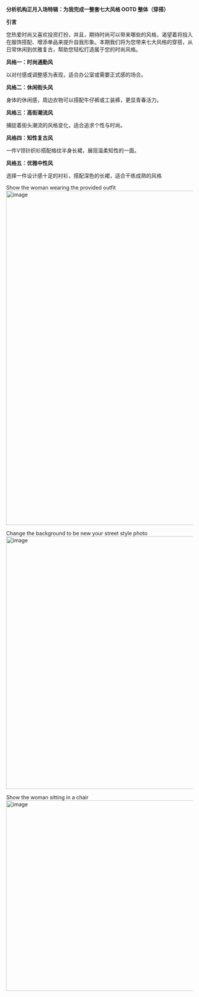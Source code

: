 **分析机构正月入场特辑：为我完成一整套七大风格 OOTD 整体（穿搭）**

**引言**

您热爱时尚又喜欢投资打扮，并且，期待时尚可以带来哪些的风格，渴望着将投入在服饰搭配、增添单品来提升自我形象。本期我们将为您带来七大风格的穿搭，从日常休闲到优雅复古，帮助您轻松打造属于您的时尚风格。

**风格一：时尚通勤风**

以对付感或调整感为表现，适合办公室或需要正式感的场合。

**风格二：休闲街头风**

身体的休闲感，周边衣物可以搭配牛仔裤或工装裤，更显青春活力。

**风格三：高街潮流风**

捕捉着街头潮流的风格变化，适合追求个性与时尚。

**风格四：知性复古风**

一件V领针织衫搭配格纹半身长裙，展现温柔知性的一面。

**风格五：优雅中性风**

选择一件设计感十足的衬衫，搭配深色的长裙，适合干练成熟的风格


Show the woman wearing the provided outfit
<img width="721" height="900" alt="image" src="https://github.com/user-attachments/assets/e7c4e6c4-fab8-429e-b074-87fe0a489346" />

Change the background to be new your street style photo
<img width="634" height="680" alt="image" src="https://github.com/user-attachments/assets/4283a2d1-2a2b-4912-b034-31cfbcea637a" />

Show the woman sitting in a chair
<img width="680" height="513" alt="image" src="https://github.com/user-attachments/assets/abf53769-c7e0-4073-875f-7a26d5811795" />



